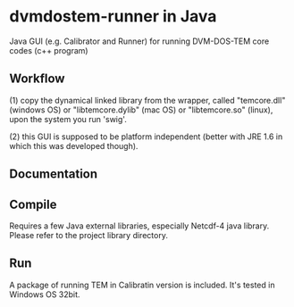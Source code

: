 dvmdostem-runner in Java
============
Java GUI (e.g. Calibrator and Runner) for running DVM-DOS-TEM core codes (c++ program)


Workflow
-----------

(1) copy the dynamical linked library from the wrapper, called "temcore.dll" (windows OS) or "libtemcore.dylib" (mac OS) or "libtemcore.so" (linux), upon the system you run 'swig'.

(2) this GUI is supposed to be platform independent (better with JRE 1.6 in which this was developed though). 


Documentation
-------------

Compile
---------
Requires a few Java external libraries, especially Netcdf-4 java library. Please refer to the project library directory.


Run
---------

A package of running TEM in Calibratin version is included. It's tested in Windows OS 32bit. 